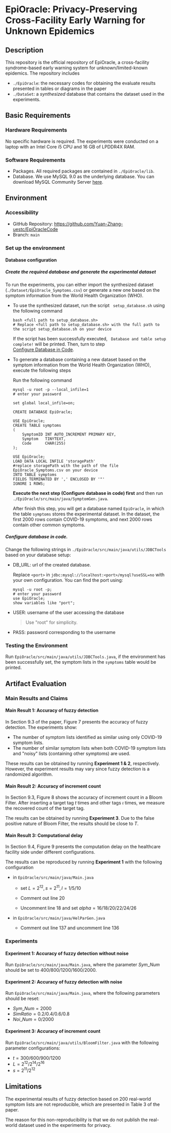 # EpiOracle: Privacy-Preserving Cross-Facility Early Warning for Unknown Epidemics

## Description

This repository is the official repository of EpiOracle, a cross-facility syndrome-based early warning system for unknown/limited-known epidemics. The repository includes

- `./EpiOracle`: the necessary codes for obtaining the evaluate results presented in tables or diagrams in the paper
- `./DataSet`: a *synthesized* database that contains the dataset used in the experiments.

## Basic Requirements

### Hardware Requirements

No specific hardware is required. The experiments were conducted on a laptop with an Intel Core i5 CPU and 16 GB of LPDDR4X RAM.

### Software Requirements

- Packages. All required packages are contained in `./EpiOracle/lib`.
- Database. We use MySQL 9.0 as the underlying database.  You can download MySQL Community Server [here](https://dev.mysql.com/downloads/mysql/).

## Environment 

### Accessibility

- GitHub Repository: https://github.com/Yuan-Zhang-uestc/EpiOracleCode
- Branch: `main`

### Set up the environment

#### Database configuration

##### Create the required database and generate the experimental dataset

To run the experiments, you can either import the synthesized dataset (`./Dataset/EpiOracle_Symptoms.csv`) or generate a new one based on the symptom information from the World Health Organization (WHO).

- To use the synthesized dataset, run the script ` setup_database.sh` using the following command

  ```mysql
  bash <full path to setup_database.sh>
  # Replace <full path to setup_database.sh> with the full path to the script setup_database.sh on your device
  ```

  If the script has been successfully executed, ` Database and table setup complete!` will be printed. Then, turn to step <a href="#ConfigureDatabaseInCode">Configure Database in Code</a>.

- To generate a database containing a new dataset based on the symptom information from the World Health Organization (WHO), execute the following steps

  Run the following command

  ```mysql
  mysql -u root -p --local_infile=1
  # enter your password
  ```

  ```mysql
  set global local_infile=on;
  ```

  ```mysql
  CREATE DATABASE EpiOracle;
  ```

  ```mysql
  USE EpiOracle;
  CREATE TABLE symptoms
  (
      SymptomID INT AUTO_INCREMENT PRIMARY KEY,
      Symptom   TINYTEXT,
      Code      CHAR(255)
  );
  ```

  ```
  USE EpiOracle;
  LOAD DATA LOCAL INFILE 'storagePath' 
  #replace storagePath with the path of the file EpiOracle_Symptoms.csv on your device
  INTO TABLE symptoms
  FIELDS TERMINATED BY ',' ENCLOSED BY '"'
  IGNORE 1 ROWS;
  ```

  **Execute the next step (Configure database in code) first** and then run `./EpiOracle/src/main/java/SymptomGen.java`.

  After finish this step, you will get a database named `EpiOracle`, in which the table `symptoms` stores the experimental dataset. In the dataset, the first 2000 rows contain COVID-19 symptoms, and next 2000 rows contain other common symptoms.

##### <a name="ConfigureDatabaseInCode">Configure database in code.</a>

Change the following strings in `./EpiOracle/src/main/java/utils/JDBCTools` based on your database setup:

- DB_URL: url of the created database. 

  Replace `<port>` in  `jdbc:mysql://localhost:<port>/mysql?useSSL=no` with your own configuration. You can find the port using:

  ```mysql
  mysql -u root -p;
  # enter your password
  use EpiOracle;
  show variables like "port";
  ```

- USER: username of the user accessing the database

  > Use "root" for simplicity.

- PASS: password corresponding to the username

### Testing the Environment

Run `EpiOracle/src/main/java/utils/JDBCTools.java`, if the environment has been successfully set, the symptom lists in the `symptoms` table would be printed.

## Artifact Evaluation

### Main Results and Claims

#### Main Result 1: Accuracy of fuzzy detection

In Section 9.3 of the paper, Figure 7 presents the accuracy of fuzzy detection. The experiments show:

- The number of symptom lists identified as similar using only COVID-19 symptom lists.
- The number of similar symptom lists when both COVID-19 symptom lists and "noisy" lists (containing other symptoms) are used.

These results can be obtained by running **Experiment 1 & 2**, respectively. However, the experiment results may vary since fuzzy detection is a randomized algorithm.

#### Main Result 2: Accuracy of increment count

In Section 9.3, Figure 8 shows the accuracy of increment count in a Bloom Filter. After inserting a target tag $t$ times and other tags $\iota$ times, we measure the recovered count of the target tag. 

The results can be obtained by running **Experiment 3**. Due to the false positive nature of Bloom Filter, the results should be close to $T$.

#### Main Result 3: Computational delay 

In Section 9.4, Figure 9 presents the computation delay on the healthcare facility side under different configurations. 

The results can be reproduced by running **Experiment 1** with the following configuration

- in `EpiOracle/src/main/java/Main.java`

  - set $L = 2^{12}, s = 2^{11}, l = 1/5/10$

  - Comment out line 20

  - Uncomment line 18 and set $alpha = 16/18/20/22/24/26$

- in `EpiOracle/src/main/java/HelParGen.java`

  - Comment out line 137 and uncomment line 136

### Experiments 

#### Experiment 1: Accuracy of fuzzy detection without noise

Run `EpiOracle/src/main/java/Main.java`, where the parameter $Sym\_Num$ should be set to $400/800/1200/1600/2000$.

#### Experiment 2: Accuracy of fuzzy detection with noise

Run `EpiOracle/src/main/java/Main.java`, where the following parameters should be reset:

-  $Sym\_Num = 2000$
-  $SimRatio = 0.2/0.4/0.6/0.8$
-  $Noi\_Num = 0/2000$

#### Experiment 3: Accuracy of increment count 

Run `EpiOracle/src/main/java/utils/BloomFilter.java` with the following parameter configurations:

- $t = 300/600/900/1200$
- $L = 2^{12}/2^{14}/2^{16}$
- $s = 2^{11}/2^{12}$

## Limitations

The experimental results of fuzzy detection based on 200 real-world symptom lists are not reproducible, which are presented in Table 3 of the paper.

The reason for this non-reproducibility is that we do not publish the real-world dataset used in the experiments for privacy.

